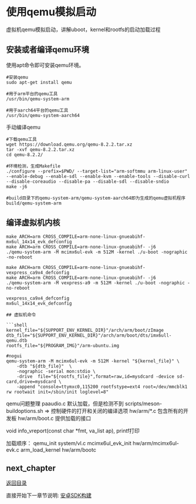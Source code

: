 # 使用qemu模拟启动

虚拟机qemu模拟启动，讲解uboot，kernel和rootfs的启动加载过程

## 安装或者编译qemu环境

使用apt命令即可安装qemu环境。

```shell
#安装qemu
sudo apt-get install qemu

#用于arm平台的qemu工具
/usr/bin/qemu-system-arm

#用于aarch64平台的qemu工具
/usr/bin/qemu-system-aarch64
```

手动编译qemu

```shell
#下载qemu工具
wget https://download.qemu.org/qemu-8.2.2.tar.xz
tar -xvf qemu-8.2.2.tar.xz
cd qemu-8.2.2/

#环境检测，生成Makefile
./configure --prefix=$PWD/ --target-list="arm-softmmu arm-linux-user" --enable-debug --enable-sdl --enable-kvm --enable-tools --disable-curl --disable-coreaudio --disable-pa --disable-sdl --disable-sndio
make -j6

#build目录下的qemu-system-arm/qemu-system-aarch64即为生成的qemu虚拟机程序
build/qemu-system-arm
```

## 编译虚拟机内核

```shell
make ARCH=arm CROSS_COMPILE=arm-none-linux-gnueabihf- mx6ul_14x14_evk_defconfig
make ARCH=arm CROSS_COMPILE=arm-none-linux-gnueabihf- -j6
./qemu-system-arm -M mcimx6ul-evk -m 512M -kernel ./u-boot -nographic -no-reboot

make ARCH=arm CROSS_COMPILE=arm-none-linux-gnueabihf- vexpress_ca9x4_defconfig
make ARCH=arm CROSS_COMPILE=arm-none-linux-gnueabihf- -j6
./qemu-system-arm -M vexpress-a9 -m 512M -kernel ./u-boot -nographic -no-reboot

vexpress_ca9x4_defconfig
mx6ul_14x14_evk_defconfig

## 虚拟机命令

```shell
kernel_file="${SUPPORT_ENV_KERNEL_DIR}"/arch/arm/boot/zImage
dtb_file="${SUPPORT_ENV_KERNEL_DIR}"/arch/arm/boot/dts/imx6ull-qemu.dtb
rootfs_file="${PROGRAM_IMG}"/arm-ubuntu.img

#nogui
qemu-system-arm -M mcimx6ul-evk -m 512M -kernel "${kernel_file}" \
    -dtb "${dtb_file}"  \
    -nographic -serial mon:stdio \
    -drive  file="${rootfs_file}",format=raw,id=mysdcard -device sd-card,drive=mysdcard \
    -append "console=ttymxc0,115200 rootfstype=ext4 root=/dev/mmcblk1 rw rootwait init=/sbin/init loglevel=8"
```

qemu问题整理
paaudio.c 默认加载，但是检测不到
scripts/meson-buildoptions.sh => 控制硬件的打开和关闭的编译选项
hw/arm/*.c 包含所有的开发板
    hw/arm/boot.c 提供加载的接口

void info_vreport(const char *fmt, va_list ap), printf打印

加载顺序：
qemu_init           system/vl.c
mcimx6ul_evk_init   hw/arm/mcimx6ul-evk.c
arm_load_kernel     hw/arm/bootc

## next_chapter

[返回目录](./SUMMARY.md)

直接开始下一章节说明: [安卓SDK构建](./ch02-10.android_sdk.md)
